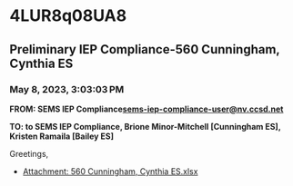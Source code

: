 # 4LUR8q08UA8
## Preliminary IEP Compliance-560 Cunningham, Cynthia ES
### May 8, 2023, 3:03:03 PM
**FROM: SEMS IEP Compliance<sems-iep-compliance-user@nv.ccsd.net>**

**TO: to SEMS IEP Compliance, Brione Minor-Mitchell [Cunningham ES], Kristen Ramaila [Bailey ES]**


Greetings, 





* [Attachment: 560 Cunningham, Cynthia ES.xlsx](4LUR8q08UA8-attachment-1.xlsx)
